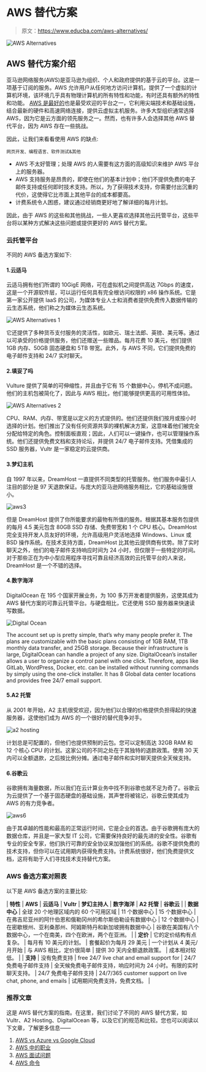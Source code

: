 # AWS 替代方案

> 原文：<https://www.educba.com/aws-alternatives/>

![AWS Alternatives](img/cac75e790b210173b8dd4361c45eea90.png)



## AWS 替代方案介绍

亚马逊网络服务(AWS)是亚马逊为组织、个人和政府提供的基于云的平台。这是一项基于订阅的服务。AWS 允许用户从任何地方访问计算机，提供了一个虚拟的计算机环境，该环境几乎具有物理计算机的所有特性和功能，有时还具有额外的特性和功能。 [AWS 是最好的](https://www.educba.com/aws-architecture/)也是最受欢迎的平台之一，它利用尖端技术和基础设施，结合最新的硬件和高速网络连接，提供云虚拟主机服务。许多大型组织通常选择 AWS，因为它是云方面的领先服务之一。然而，也有许多人会选择其他 AWS 替代平台，因为 AWS 存在一些挑战。

因此，让我们来看看使用 AWS 的缺点:

<small>网页开发、编程语言、软件测试&其他</small>

*   AWS 不太好管理；处理 AWS 的人需要有这方面的高级知识来维护 AWS 平台上的服务器。
*   AWS 支持服务是昂贵的，即使在他们的基本计划中；他们不提供免费的电子邮件支持或任何即时技术支持。所以，为了获得技术支持，你需要付出沉重的代价，这使得它比市面上其他平台的成本都要高。
*   计费系统令人困惑，建议通过经销商更好地了解详细的每月计划。

因此，由于 AWS 的这些和其他挑战，一些人更喜欢选择其他云托管平台，这些平台将以某种方式解决这些问题或提供更好的 AWS 替代方案。

### 云托管平台

不同的 AWS 备选方案如下:

#### 1.云适马

云适马拥有他们所谓的 10GigE 网络，可在虚拟机之间提供高达 7Gbps 的速度，这是一个开源软件层，可以运行任何具有完全根访问权限的 x86 操作系统。它是第一家公开提供 IaaS 的公司，为媒体专业人士和消费者提供免费传入数据传输的云生态系统，他们称之为媒体云生态系统。

![AWS Alternatives 1](img/6e0313a23db55813188365ec62e106d9.png)



它还提供了多种货币支付服务的灵活性，如欧元、瑞士法郎、英镑、美元等。通过以可承受的价格提供服务，他们还赠送一些赠品。每月花费 10 美元，他们提供 1GB 内存、50GB 固态硬盘和 5TB 带宽。此外，与 AWS 不同，它们提供免费的电子邮件支持和 24/7 实时聊天。

#### 2.填妥了吗

Vulture 提供了简单的可伸缩性，并且由于它有 15 个数据中心，停机不成问题。他们的主机包被简化了，因此与 AWS 相比，他们能够提供更高的可用性体验。

![AWS Alternatives 2](img/9c3965c28b13426dd45245050b02e886.png)



CPU、RAM、内存、带宽是以定义的方式提供的。他们还提供我们按月或按小时选择的计划。他们推出了没有任何资源共享的裸机解决方案，这意味着他们被完全分配给特定的角色。控制面板直观；因此，人们可以一键操作，也可以管理操作系统。他们还提供免费文档和支持论坛，并提供 24/7 电子邮件支持。凭借集成的 SSD 服务器，Vultr 是一家稳定的云提供商。

#### 3.梦幻主机

自 1997 年以来，DreamHost 一直提供不同类型的托管服务。他们服务中最引人注目的部分是 97 天退款保证。与庞大的亚马逊网络服务相比，它的基础设施很小。

![aws3](img/c4f5d88a2892f7643972fed3c13595e6.png)



但是 DreamHost 提供了你所能要求的最物有所值的服务。根据其基本服务包提供的每月 4.5 美元包含 80GB SSD 存储、免费带宽和 1 个 CPU 核心。DreamHost 完全支持开发人员友好的环境，允许高级用户灵活地选择 Windows、Linux 或 BSD 操作系统。在技术支持方面，DreamHost 比其他云提供商有优势。除了实时聊天之外，他们的电子邮件支持响应时间为 24 小时，但仅限于一些特定的时间。对于那些正在为中小型应用程序寻找可靠且经济高效的云托管平台的人来说，DreamHost 是一个不错的选择。

#### 4.数字海洋

DigitalOcean 在 195 个国家开展业务，为 100 多万开发者提供服务，这使其成为 AWS 替代方案的可靠云托管平台。与硬盘相比，它还使用 SSD 服务器来快速读写数据。

![Digital Ocean](img/58324d4b0c3aac93d42ac1d42875fbc2.png)



The account set up is pretty simple, that’s why many people prefer it. The plans are customizable with the basic plans consisting of 1GB RAM, 1TB monthly data transfer, and 25GB storage. Because their infrastructure is large, DigitalOcean can handle a project of any size. DigitalOcean’s installer allows a user to organize a control panel with one click. Therefore, apps like GitLab, WordPress, Docker, etc. can be installed without running commands by simply using the one-click installer. It has 8 Global data center locations and provides free 24/7 email support.

#### 5.A2 托管

从 2001 年开始，A2 主机很受欢迎，因为他们以合理的价格提供负担得起的快速服务器，这使他们成为 AWS 的一个很好的替代竞争对手。

![a2 hosting](img/c9ead6adff9878aecf1f7c09a8da3c1a.png)



计划总是可配置的，但他们也提供预制的云包。您可以定制高达 32GB RAM 和 12 个核心 CPU 的计划。这家公司的不同之处在于其独特的退款政策。使用 30 天内可以全额退款，之后按比例分摊。通过电子邮件和实时聊天提供全天候支持。

#### 6.谷歌云

谷歌拥有海量数据，所以我们在云计算业务中找不到谷歌也就不足为奇了。谷歌云为云提供了一个基于固态硬盘的基础设施，其声誉将被铭记，谷歌云使其成为 AWS 的有力竞争者。

![aws6](img/6637f5c64dbb1585eb3c44609dccaacc.png)



由于其卓越的性能和最高的正常运行时间，它是企业的首选。由于谷歌拥有庞大的数据仓库，并且是一家大型 IT 公司，它需要保持良好的最先进的安全性。谷歌有专业的安全专家，他们执行可靠的安全协议来加强他们的系统。谷歌不提供免费的技术支持，但你可以在试用期内获得免费支持。计费系统很好，他们免费提供文档，这将有助于人们寻找技术支持替代方案。

### AWS 备选方案对照表

以下是 AWS 备选方案的主要比较:

| **特性** | **AWS** | **云适马** | **Vultr** | **梦幻主持人** | **数字海洋** | **A2 托管** | **谷歌云** |
| **数据中心** | 全球 20 个地理区域内的 60 个可用区域 | 11 个数据中心 | 15 个数据中心 | 在弗吉尼亚州的阿什伯恩和俄勒冈州的希尔斯伯勒设有数据中心 | 12 个数据中心 | 在密歇根州、亚利桑那州、阿姆斯特丹和新加坡拥有数据中心 | 谷歌在美国有八个数据中心，一个在南美，四个在欧洲，两个在亚洲。 |
| **定价** | 它的定价结构有点复杂。 | 每月有 10 美元的计划。 | 套餐起价为每月 29 美元 | 一个计划从 4 美元/月开始 | 与 AWS 相比，定价很简单 | 提供 30 天内全额退款政策。 | 成本相对较低。 |
| **支持** | 没有免费支持 | free 24/7 live chat and email support for | 24/7 免费电子邮件支持 | 全天候免费电子邮件支持，响应时间为 24 小时。有限的实时聊天支持。 | 24/7 免费电子邮件支持 | 24/7/365 customer support on live chat, phone, and emails | 试用期间免费支持，免费文档。 |

### 推荐文章

这是 AWS 替代方案的指南。在这里，我们讨论了不同的 AWS 替代方案，如 Vultr、A2 Hosting、DigitalOcean 等，以及它们的规范和比较。您也可以阅读以下文章，了解更多信息——

1.  [AWS vs Azure vs Google Cloud](https://www.educba.com/aws-vs-azure-vs-google-cloud/)
2.  [AWS 中的职业](https://www.educba.com/careers-in-aws/)
3.  [AWS 面试问题](https://www.educba.com/aws-interview-questions/)
4.  [AWS 命令](https://www.educba.com/aws-commands/)






